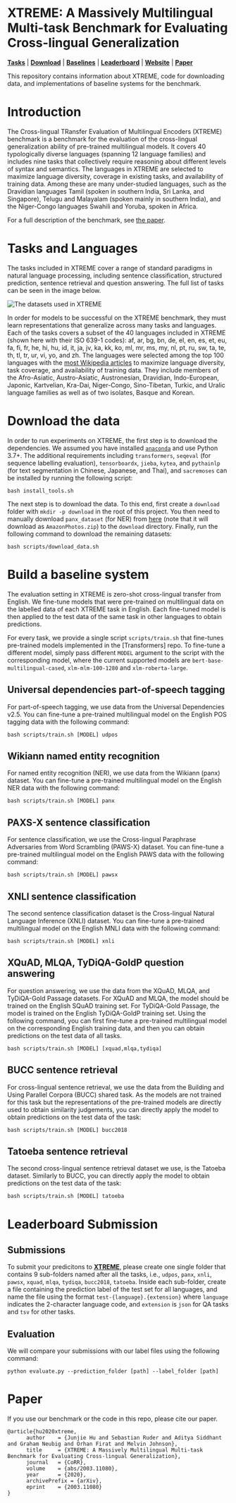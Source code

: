# XTREME: A Massively Multilingual Multi-task Benchmark for Evaluating Cross-lingual Generalization

[**Tasks**](#tasks-and-languages) | [**Download**](#download-the-data) |
[**Baselines**](#build-a-baseline-system) |
[**Leaderboard**](#leaderboard-submission) |
[**Website**](https://ai.google.com/research/xtreme) |
[**Paper**](https://arxiv.org/pdf/2003.11080.pdf)

This repository contains information about XTREME, code for downloading data, and
implementations of baseline systems for the benchmark.

# Introduction

The Cross-lingual TRansfer Evaluation of Multilingual Encoders (XTREME) benchmark is a benchmark for the evaluation of the cross-lingual generalization ability of pre-trained multilingual models. It covers 40 typologically diverse languages (spanning 12 language families) and includes nine tasks that collectively require reasoning about different levels of syntax and semantics. The languages in XTREME are selected to maximize language diversity, coverage in existing tasks, and availability of training data. Among these are many under-studied languages, such as the Dravidian languages Tamil (spoken in southern India, Sri Lanka, and Singapore), Telugu and Malayalam (spoken mainly in southern India), and the Niger-Congo languages Swahili and Yoruba, spoken in Africa.

For a full description of the benchmark, see [the paper](https://arxiv.org/abs/2003.11080).

# Tasks and Languages

The tasks included in XTREME cover a range of standard paradigms in natural language processing, including sentence classification, structured prediction, sentence retrieval and question answering. The full list of tasks can be seen in the image below.

![The datasets used in XTREME](xtreme_score.png)

In order for models to be successful on the XTREME benchmark, they must learn representations that generalize across many tasks and languages. Each of the tasks covers a subset of the 40 languages included in XTREME (shown here with their ISO 639-1 codes): af, ar, bg, bn, de, el, en, es, et, eu, fa, fi, fr, he, hi, hu, id, it, ja, jv, ka, kk, ko, ml, mr, ms, my, nl, pt, ru, sw, ta, te, th, tl, tr, ur, vi, yo, and zh. The languages were selected among the top 100 languages with the [most Wikipedia articles](https://meta.wikimedia.org/wiki/List_of_Wikipedias) to maximize language diversity, task coverage, and availability of training data. They include members of the Afro-Asiatic, Austro-Asiatic, Austronesian, Dravidian, Indo-European, Japonic, Kartvelian, Kra-Dai, Niger-Congo, Sino-Tibetan, Turkic, and Uralic language families as well as of two isolates, Basque and Korean.

# Download the data

In order to run experiments on XTREME, the first step is to download the dependencies. We assumed you have installed [`anaconda`](https://www.anaconda.com/) and use Python 3.7+. The additional requirements including `transformers`, `seqeval` (for sequence labelling evaluation), `tensorboardx`, `jieba`, `kytea`, and `pythainlp` (for text segmentation in Chinese, Japanese, and Thai), and `sacremoses` can be installed by running the following script:
```
bash install_tools.sh
```

The next step is to download the data. To this end, first create a `download` folder with ```mkdir -p download``` in the root of this project. You then need to manually download `panx_dataset` (for NER) from [here](https://www.amazon.com/clouddrive/share/d3KGCRCIYwhKJF0H3eWA26hjg2ZCRhjpEQtDL70FSBN) (note that it will download as `AmazonPhotos.zip`) to the `download` directory. Finally, run the following command to download the remaining datasets:
```
bash scripts/download_data.sh
```

# Build a baseline system

The evaluation setting in XTREME is zero-shot cross-lingual transfer from English. We fine-tune models that were pre-trained on multilingual data on the labelled data of each XTREME task in English. Each fine-tuned model is then applied to the test data of the same task in other languages to obtain predictions.

For every task, we provide a single script `scripts/train.sh` that fine-tunes pre-trained models implemented in the [Transformers] repo. To fine-tune a different model, simply pass different `MODEL` argument to the script with the corresponding model, where the current supported models are `bert-base-multilingual-cased`, `xlm-mlm-100-1280` and `xlm-roberta-large`.

## Universal dependencies part-of-speech tagging

For part-of-speech tagging, we use data from the Universal Dependencies v2.5. You can fine-tune a pre-trained multilingual model on the English POS tagging data with the following command:
```
bash scripts/train.sh [MODEL] udpos
```

## Wikiann named entity recognition

For named entity recognition (NER), we use data from the Wikiann (panx) dataset. You can fine-tune a pre-trained multilingual model on the English NER data with the following command:
```
bash scripts/train.sh [MODEL] panx
```

## PAXS-X sentence classification

For sentence classification, we use the Cross-lingual Paraphrase Adversaries from Word Scrambling (PAWS-X) dataset. You can fine-tune a pre-trained multilingual model on the English PAWS data with the following command:
```
bash scripts/train.sh [MODEL] pawsx
```

## XNLI sentence classification

The second sentence classification dataset is the Cross-lingual Natural Language Inference (XNLI) dataset. You can fine-tune a pre-trained multilingual model on the English MNLI data with the following command:
```
bash scripts/train.sh [MODEL] xnli
```

## XQuAD, MLQA, TyDiQA-GoldP question answering

For question answering, we use the data from the XQuAD, MLQA, and TyDiQA-Gold Passage datasets. 
For XQuAD and MLQA, the model should be trained on the English SQuAD training set. For TyDiQA-Gold Passage, the model is trained on the English TyDiQA-GoldP training set. Using the following command, you can first fine-tune a pre-trained multilingual model on the corresponding English training data, and then you can obtain predictions on the test data of all tasks.
```
bash scripts/train.sh [MODEL] [xquad,mlqa,tydiqa]
```

## BUCC sentence retrieval

For cross-lingual sentence retrieval, we use the data from the Building and Using Parallel Corpora (BUCC) shared task. As the models are not trained for this task but the representations of the pre-trained models are directly used to obtain similarity judgements, you can directly apply the model to obtain predictions on the test data of the task: 
```
bash scripts/train.sh [MODEL] bucc2018
```

## Tatoeba sentence retrieval

The second cross-lingual sentence retrieval dataset we use, is the Tatoeba dataset. Similarly to BUCC, you can directly apply the model to obtain predictions on the test data of the task: 
```
bash scripts/train.sh [MODEL] tatoeba
```

# Leaderboard Submission

## Submissions
To submit your predicitons to [**XTREME**](https://ai.google.com/research/xtreme), please create one single folder that contains 9 sub-folders named after all the tasks, i.e., `udpos`, `panx`, `xnli`, `pawsx`, `xquad`, `mlqa`, `tydiqa`, `bucc2018`, `tatoeba`. Inside each sub-folder, create a file containing the prediction label of the test set for all languages, and name the file using the format `test-{language}.{extension}` where `language` indicates the 2-character language code, and `extension` is `json` for QA tasks and `tsv` for other tasks. 

## Evaluation
We will compare your submissions with our label files using the following command:
```
python evaluate.py --prediction_folder [path] --label_folder [path]
```

# Paper

If you use our benchmark or the code in this repo, please cite our paper.
```
@article{hu2020xtreme,
      author    = {Junjie Hu and Sebastian Ruder and Aditya Siddhant and Graham Neubig and Orhan Firat and Melvin Johnson},
      title     = {XTREME: A Massively Multilingual Multi-task Benchmark for Evaluating Cross-lingual Generalization},
      journal   = {CoRR},
      volume    = {abs/2003.11080},
      year      = {2020},
      archivePrefix = {arXiv},
      eprint    = {2003.11080}
}
```
